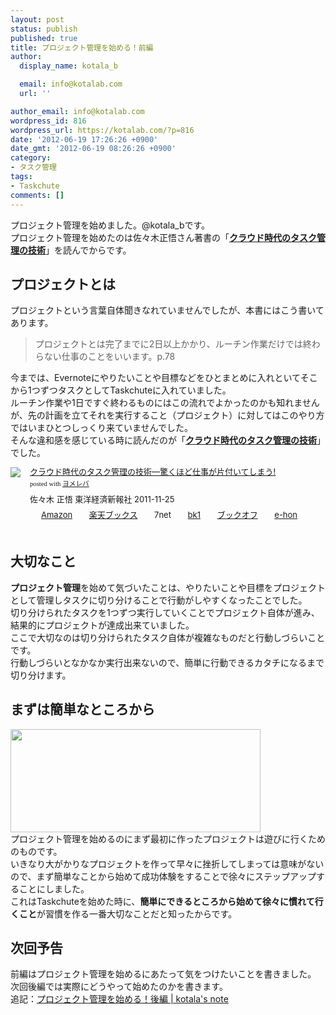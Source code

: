 ```yaml
---
layout: post
status: publish
published: true
title: プロジェクト管理を始める！前編
author:
  display_name: kotala_b

  email: info@kotalab.com
  url: ''

author_email: info@kotalab.com
wordpress_id: 816
wordpress_url: https://kotalab.com/?p=816
date: '2012-06-19 17:26:26 +0900'
date_gmt: '2012-06-19 08:26:26 +0900'
category:
- タスク管理
tags:
- Taskchute
comments: []
---
```

<p>プロジェクト管理を始めました。@kotala_bです。<br />
プロジェクト管理を始めたのは佐々木正悟さん著書の「<strong><a href="http://www.amazon.co.jp/exec/obidos/asin/4492580948/same-22/" title="クラウド時代のタスク管理の技術" target="_blank">クラウド時代のタスク管理の技術</a></strong>」を読んでからです。<br />
<!--more--></p>
<h2>プロジェクトとは</h2>
<p>プロジェクトという言葉自体聞きなれていませんでしたが、本書にはこう書いてあります。</p>
<blockquote><p>プロジェクトとは完了までに2日以上かかり、ルーチン作業だけでは終わらない仕事のことをいいます。p.78</p></blockquote>
<p>今までは、Evernoteにやりたいことや目標などをひとまとめに入れといてそこから1つずつタスクとしてTaskchuteに入れていました。<br />
ルーチン作業や1日ですぐ終わるものにはこの流れでよかったのかも知れませんが、先の計画を立てそれを実行すること（プロジェクト）に対してはこのやり方ではいまひとつしっくり来ていませんでした。<br />
そんな違和感を感じている時に読んだのが「<strong><a href="http://www.amazon.co.jp/exec/obidos/asin/4492580948/same-22/" title="クラウド時代のタスク管理の技術" target="_blank">クラウド時代のタスク管理の技術</a></strong>」でした。</p>
<div class="booklink-box" style="text-align:left;padding-bottom:20px;font-size:small;/zoom: 1;overflow: hidden;">
<div class="booklink-image" style="float:left;margin:0 15px 10px 0;"><a href="http://www.amazon.co.jp/exec/obidos/asin/4492580948/same-22/" name="booklink" rel="nofollow" target="_blank"><img src="http://ecx.images-amazon.com/images/I/41Uk63c9VWL._SL160_.jpg" style="border: none;" /></a></div>
<div class="booklink-info" style="line-height:120%;/zoom: 1;overflow: hidden;">
<div class="booklink-name" style="margin-bottom:10px;line-height:120%"><a href="http://www.amazon.co.jp/exec/obidos/asin/4492580948/same-22/" rel="nofollow" name="booklink" target="_blank">クラウド時代のタスク管理の技術―驚くほど仕事が片付いてしまう!</a>
<div class="booklink-powered-date" style="font-size:8pt;margin-top:5px;font-family:verdana;line-height:120%">posted with <a href="http://yomereba.com" target="_blank">ヨメレバ</a></div>
</div>
<div class="booklink-detail" style="margin-bottom:5px;">佐々木 正悟 東洋経済新報社 2011-11-25    </div>
<div class="booklink-link2" style="margin-top:10px;">
<div class="shoplinkamazon" style="display:inline;margin-right:5px;background: url('http://img.yomereba.com/tam_y.gif') 0 0 no-repeat;padding: 2px 0 2px 18px;white-space: nowrap;"><a href="http://www.amazon.co.jp/exec/obidos/asin/4492580948/same-22/" rel="nofollow" target="_blank" title="アマゾン" >Amazon</a></div>
<div class="shoplinkrakuten" style="display:inline;margin-right:5px;background: url('http://img.yomereba.com/tam_y.gif') 0 -50px no-repeat;padding: 2px 0 2px 18px;white-space: nowrap;"><a href="http://hb.afl.rakuten.co.jp/hgc/0fa7afc8.bbfc196a.0fa7afc9.d56c38f1/?pc=http%3A%2F%2Fbooks.rakuten.co.jp%2Frb%2F11380563%2F%3Fscid%3Daf_ich_link_urltxt%26m%3Dhttp%3A%2F%2Fm.rakuten.co.jp%2Fev%2Fbook%2F" rel="nofollow" target="_blank" title="楽天ブックス" >楽天ブックス</a></div>
<div class="shoplinkseven" style="display:inline;margin-right:5px;background: url('http://img.yomereba.com/tam_y.gif') 0 -100px no-repeat;padding: 2px 0 2px 18px;white-space: nowrap;"><span class="removed_link" title="http://click.linksynergy.com/fs-bin/click?id=d2yYUp776R4&amp;subid=&amp;offerid=197738.1&amp;type=10&amp;tmpid=1787&amp;RD_PARM1=http%253A%252F%252Fwww.7netshopping.jp%252Fbooks%252Fsearch_result%252F%253Fctgy%253Dbooks%2526code%253D4492580948">7net</span></div>
<div class="shoplinkbk1" style="display:inline;margin-right:5px;background: url('http://img.yomereba.com/tam_y.gif') 0 -150px no-repeat;padding: 2px 0 2px 18px;white-space: nowrap;"><a href="http://ck.jp.ap.valuecommerce.com/servlet/referral?sid=2967684&pid=881104827&vc_url=http%3A%2F%2Fhonto.jp%2Fnetstore%2Fsearch_021_104492580948.html%3Fsrchf%3D1%26srchGnrNm%3D1" target="_blank" title="bk1" >bk1</a></div>
<div class="shoplinkbookoff" style="display:inline;margin-right:5px;background: url('http://img.yomereba.com/tam_y.gif') 0 -200px no-repeat;padding: 2px 0 2px 18px;white-space: nowrap;"><a href="http://click.linksynergy.com/fs-bin/click?id=d2yYUp776R4&subid=&offerid=169505.1&type=10&tmpid=3677&RD_PARM1=http%253A%252F%252Fwww.bookoffonline.co.jp%252Fdisplay%252FL001%252Cbg%253D12%252Cq%253D9784492580943" rel="nofollow" target="_blank" title="ブックオフオンライン" >ブックオフ</a></div>
<div class="shoplinkehon" style="display:inline;margin-right:5px;background: url('http://img.yomereba.com/tam_y.gif') 0 -250px no-repeat;padding: 2px 0 2px 18px;white-space: nowrap;"><a href="http://ck.jp.ap.valuecommerce.com/servlet/referral?sid=2967684&pid=881116635&vc_url=http%3A%2F%2Fwww.e-hon.ne.jp%2Fbec%2FSA%2FDetail%3FrefISBN%3D4492580948" target="_blank" title="e-hon" >e-hon</a></div>
</div>
</div>
</div>
<h2>大切なこと</h2>
<p><strong>プロジェクト管理</strong>を始めて気づいたことは、やりたいことや目標をプロジェクトとして管理しタスクに切り分けることで行動がしやすくなったことでした。<br />
切り分けられたタスクを1つずつ実行していくことでプロジェクト自体が進み、結果的にプロジェクトが達成出来ていました。<br />
ここで大切なのは切り分けられたタスク自体が複雑なものだと行動しづらいことです。<br />
行動しづらいとなかなか実行出来ないので、簡単に行動できるカタチになるまで切り分けます。</p>
<h2>まずは簡単なところから</h2>
<p><a href="https://kotalab.com/wp-content/uploads/project_120619.jpg" target="_blank"><img src="https://kotalab.com/wp-content/uploads/project_120619.jpg" alt="" title="project_120619" width="400" height="165" class="alignnone size-full wp-image-831" /></a><br style="clear:both;" />プロジェクト管理を始めるのにまず最初に作ったプロジェクトは遊びに行くためのものです。<br />
いきなり大がかりなプロジェクトを作って早々に挫折してしまっては意味がないので、まず簡単なことから始めて成功体験をすることで徐々にステップアップすることにしました。<br />
これはTaskchuteを始めた時に、<strong>簡単にできるところから始めて徐々に慣れて行くこと</strong>が習慣を作る一番大切なことだと知ったからです。</p>
<h2>次回予告</h2>
<p>前編はプロジェクト管理を始めるにあたって気をつけたいことを書きました。<br />
次回後編では実際にどうやって始めたのかを書きます。<br />
追記：<a href="https://kotalab.com/start-project2" target="_blank">プロジェクト管理を始める！後編 | kotala's note</a></p>

